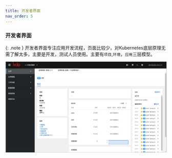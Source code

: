 ```yaml
---
title: 开发者界面
nav_order: 5
---
```


### 开发者界面
{: .note }
开发者界面专注应用开发流程，页面比较少，对Kubernetes底层原理无需了解太多，主要是开发，测试人员使用。主要有`项目`,`环境`，`应用`三层模型。

![开发者界面](imgs/dev-start.gif)